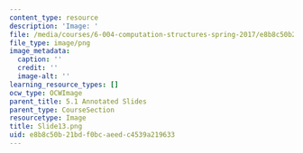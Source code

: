 ```yaml
---
content_type: resource
description: 'Image: '
file: /media/courses/6-004-computation-structures-spring-2017/e8b8c50b21bdf0bcaeedc4539a219633_Slide13.png
file_type: image/png
image_metadata:
  caption: ''
  credit: ''
  image-alt: ''
learning_resource_types: []
ocw_type: OCWImage
parent_title: 5.1 Annotated Slides
parent_type: CourseSection
resourcetype: Image
title: Slide13.png
uid: e8b8c50b-21bd-f0bc-aeed-c4539a219633
---
```

